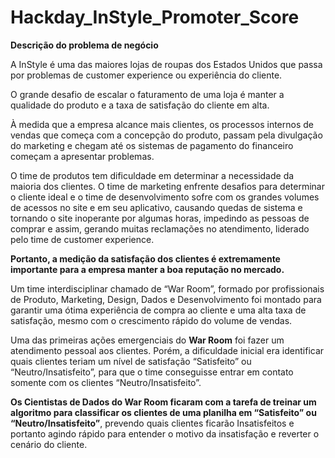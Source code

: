 # Hackday_InStyle_Promoter_Score

<b>Descrição do problema de negócio</b>  

A InStyle é uma das maiores lojas de roupas dos Estados Unidos que passa por problemas de customer experience ou experiência do cliente. 

O grande desafio de escalar o faturamento de uma loja é manter a qualidade do produto e a taxa de satisfação do cliente em alta.  

À medida que a empresa alcance mais clientes, os processos internos de vendas que começa com a concepção do produto, passam pela divulgação do marketing e chegam até os sistemas de pagamento do financeiro começam a apresentar problemas.  

O time de produtos tem dificuldade em determinar a necessidade da maioria dos clientes. O time de marketing enfrente desafios para determinar o cliente ideal e o time de desenvolvimento sofre com os grandes volumes de acessos no site e em seu aplicativo, causando quedas de sistema e tornando o site inoperante por algumas horas, impedindo as pessoas de comprar e assim, gerando muitas reclamações no atendimento, liderado pelo time de customer experience.  

<b>Portanto, a medição da satisfação dos clientes é extremamente importante para a empresa manter a boa reputação no mercado.</b>

Um time interdisciplinar chamado de “War Room”, formado por profissionais de Produto, Marketing, Design, Dados e Desenvolvimento foi montado para garantir uma ótima experiência de compra ao cliente e uma alta taxa de satisfação, mesmo com o crescimento rápido do volume de vendas.  

Uma das primeiras ações emergenciais do <b>War Room</b> foi fazer um atendimento pessoal aos clientes. Porém, a dificuldade inicial era identificar quais clientes teriam um nível de satisfação “Satisfeito” ou “Neutro/Insatisfeito”, para que o time conseguisse entrar em contato somente com os clientes “Neutro/Insatisfeito”.  

<b>Os Cientistas de Dados do War Room ficaram com a tarefa de treinar um algoritmo para classificar os clientes de uma planilha em “Satisfeito” ou “Neutro/Insatisfeito”</b>, prevendo quais clientes ficarão Insatisfeitos e portanto agindo rápido para entender o motivo da insatisfação e reverter o cenário do cliente.
